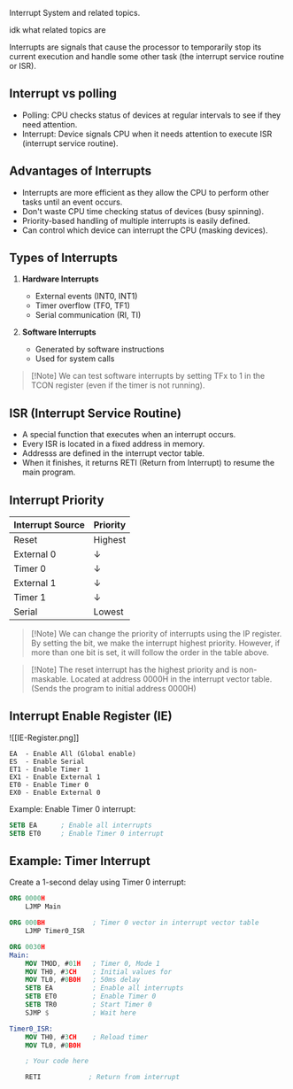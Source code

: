 Interrupt System and related topics.

idk what related topics are

Interrupts are signals that cause the processor to temporarily stop its current execution and handle some other task (the interrupt service routine or ISR).

## Interrupt vs polling

- Polling: CPU checks status of devices at regular intervals to see if they need attention.
- Interrupt: Device signals CPU when it needs attention to execute ISR (interrupt service routine).

## Advantages of Interrupts

- Interrupts are more efficient as they allow the CPU to perform other tasks until an event occurs.
- Don't waste CPU time checking status of devices (busy spinning).
- Priority-based handling of multiple interrupts is easily defined.
- Can control which device can interrupt the CPU (masking devices).

## Types of Interrupts

1. **Hardware Interrupts**

   - External events (INT0, INT1)
   - Timer overflow (TF0, TF1)
   - Serial communication (RI, TI)

2. **Software Interrupts**
   - Generated by software instructions
   - Used for system calls

> [!Note] We can test software interrupts by setting TFx to 1 in the TCON register (even if the timer is not running).

## ISR (Interrupt Service Routine)

- A special function that executes when an interrupt occurs.
- Every ISR is located in a fixed address in memory.
- Addresss are defined in the interrupt vector table.
- When it finishes, it returns RETI (Return from Interrupt) to resume the main program.

## Interrupt Priority

| Interrupt Source | Priority |
| ---------------- | -------- |
| Reset            | Highest  |
| External 0       | ↓        |
| Timer 0          | ↓        |
| External 1       | ↓        |
| Timer 1          | ↓        |
| Serial           | Lowest   |

> [!Note] We can change the priority of interrupts using the IP register.
> By setting the bit, we make the interrupt highest priority.
> However, if more than one bit is set, it will follow the order in the table above.

> [!Note] The reset interrupt has the highest priority and is non-maskable.
> Located at address 0000H in the interrupt vector table. (Sends the program to initial address 0000H)

## Interrupt Enable Register (IE)

![[IE-Register.png]]

```
EA  - Enable All (Global enable)
ES  - Enable Serial
ET1 - Enable Timer 1
EX1 - Enable External 1
ET0 - Enable Timer 0
EX0 - Enable External 0
```

Example: Enable Timer 0 interrupt:

```NASM
SETB EA      ; Enable all interrupts
SETB ET0     ; Enable Timer 0 interrupt
```

## Example: Timer Interrupt

Create a 1-second delay using Timer 0 interrupt:

```NASM
ORG 0000H
    LJMP Main

ORG 000BH            ; Timer 0 vector in interrupt vector table
    LJMP Timer0_ISR

ORG 0030H
Main:
    MOV TMOD, #01H   ; Timer 0, Mode 1
    MOV TH0, #3CH    ; Initial values for
    MOV TL0, #0B0H   ; 50ms delay
    SETB EA          ; Enable all interrupts
    SETB ET0         ; Enable Timer 0
    SETB TR0         ; Start Timer 0
    SJMP $           ; Wait here

Timer0_ISR:
    MOV TH0, #3CH    ; Reload timer
    MOV TL0, #0B0H

    ; Your code here

    RETI            ; Return from interrupt
```
